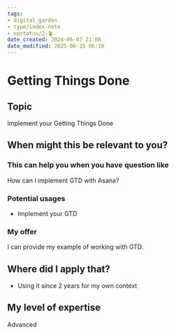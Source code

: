 ```yaml
---
tags: 
- digital_garden
- type/index-note
- epstatus/2-🪴
date_created: 2024-06-07 21:08
date_modified: 2025-06-25 06:10
---
```

# Getting Things Done

## Topic

Implement your Getting Things Done

## When might this be relevant to you?

### This can help you when you have question like

How can I implement GTD with Asana?

### Potential usages

-   Implement your GTD

### My offer

I can provide my example of working with GTD.

## Where did I apply that?

-   Using it since 2 years for my own context

## My level of expertise

Advanced